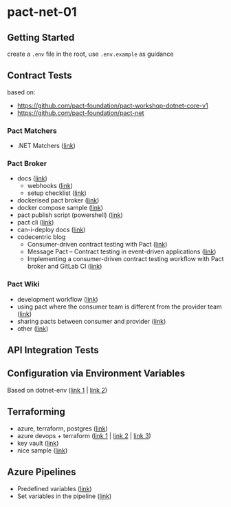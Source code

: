 # pact-net-01

## Getting Started

create a `.env` file in the root, use `.env.example` as guidance

## Contract Tests

based on:

- https://github.com/pact-foundation/pact-workshop-dotnet-core-v1
- https://github.com/pact-foundation/pact-net

### Pact Matchers

- .NET Matchers ([link](https://github.com/pact-foundation/pact-net/blob/eba0cb8d7e1172e92cfcdc22bb57bbb9ba188e13/Samples/EventApi/Consumer.Tests/EventsApiConsumerTests.cs#L261))

### Pact Broker

- docs ([link](https://docs.pact.io/pact_broker))
  - webhooks ([link](https://docs.pact.io/pact_broker/webhooks))
  - setup checklist ([link](https://docs.pact.io/pact_broker/set_up_checklist/))
- dockerised pact broker ([link](https://hub.docker.com/r/pactfoundation/pact-broker))
- docker compose sample ([link](https://github.com/pact-foundation/pact-broker-docker/blob/master/docker-compose.yml))
- pact publish script (powershell) ([link](https://gist.github.com/neilcampbell/bc1fb7d409425894ece0))
- pact cli ([link](https://hub.docker.com/r/pactfoundation/pact-cli))
- can-i-deploy docs ([link](https://github.com/pact-foundation/pact_broker-client#can-i-deploy))
- codecentric blog
  - Consumer-driven contract testing with Pact ([link](https://blog.codecentric.de/en/2019/10/consumer-driven-contract-testing-with-pact/))
  - Message Pact – Contract testing in event-driven applications ([link](https://blog.codecentric.de/en/2019/11/message-pact-contract-testing-in-event-driven-applications/))
  - Implementing a consumer-driven contract testing workflow with Pact broker and GitLab CI ([link](https://blog.codecentric.de/en/2020/02/implementing-a-consumer-driven-contract-testing-workflow-with-pact-broker-and-gitlab-ci/))

### Pact Wiki

- development workflow ([link](https://github.com/pact-foundation/pact-ruby/wiki/Development-workflow))
- using pact where the consumer team is different from the provider team ([link](https://github.com/pact-foundation/pact-ruby/wiki/Using-pact-where-the-consumer-team-is-different-from-the-provider-team))
- sharing pacts between consumer and provider ([link](https://github.com/pact-foundation/pact-ruby/wiki/Sharing-pacts-between-consumer-and-provider))
- other ([link](https://github.com/pact-foundation/pact-ruby/wiki))

## API Integration Tests

## Configuration via Environment Variables

Based on dotnet-env ([link 1](https://github.com/tonerdo/dotnet-env) | [link 2](https://mattcbaker.com/posts/using-dotenv-files-in-dotnet-core/))

## Terraforming

- azure, terraform, postgres ([link](https://techcommunity.microsoft.com/t5/azure-database-for-postgresql/using-terraform-to-create-private-endpoint-for-azure-database/ba-p/1276608))
- azure devops + terraform ([link 1](https://thomasthornton.cloud/2020/07/08/deploy-terraform-using-azure-devops/) | [link 2](https://thomasthornton.cloud/2020/09/22/deploying-terraform-from-develop-to-production-consecutively-using-azure-devops/) | [link 3](https://thomasthornton.cloud/2020/11/28/terraforming-from-zero-to-pipelines-as-code-with-azure-devops/))
- key vault ([link](https://jakewalsh.co.uk/automating-azure-key-vault-and-secrets-using-terraform/))
- nice sample ([link](https://medium.com/faun/terraform-series-01-scalable-app-service-using-azure-postgresql-db-part-1-9eb853bdad5c))

## Azure Pipelines

- Predefined variables ([link](https://docs.microsoft.com/en-us/azure/devops/pipelines/build/variables?view=azure-devops&tabs=yaml))
- Set variables in the pipeline ([link](https://docs.microsoft.com/en-us/azure/devops/pipelines/scripts/logging-commands?view=azure-devops&tabs=bash#setvariable-initialize-or-modify-the-value-of-a-variable))
